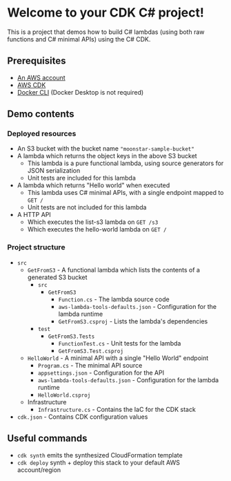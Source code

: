 # Welcome to your CDK C# project!

This is a project that demos how to build C# lambdas (using both raw functions and C# minimal APIs) using the C# CDK.

## Prerequisites

- [An AWS account](https://aws.amazon.com/getting-started/)
- [AWS CDK](https://docs.aws.amazon.com/cdk/v2/guide/home.html)
- [Docker CLI](https://www.docker.com/) (Docker Desktop is not required)

## Demo contents

### Deployed resources

- An S3 bucket with the bucket name `"moonstar-sample-bucket"`
- A lambda which returns the object keys in the above S3 bucket
  - This lambda is a pure functional lambda, using source generators for JSON serialization
  - Unit tests are included for this lambda
- A lambda which returns "Hello world" when executed
  - This lambda uses C# minimal APIs, with a single endpoint mapped to `GET /`
  - Unit tests are not included for this lambda
- A HTTP API
  - Which executes the list-s3 lambda on `GET /s3`
  - Which executes the hello-world lambda on `GET /`

### Project structure

- `src`
  - `GetFromS3` - A functional lambda which lists the contents of a generated S3 bucket
    - `src`
      - `GetFromS3`
        - `Function.cs` - The lambda source code
        - `aws-lambda-tools-defaults.json` - Configuration for the lambda runtime
        - `GetFromS3.csproj` - Lists the lambda's dependencies
    - `test`
      - `GetFromS3.Tests`
        - `FunctionTest.cs` - Unit tests for the lambda
        - `GetFromS3.Test.csproj`
  - `HelloWorld` - A minimal API with a single "Hello World" endpoint
    - `Program.cs` - The minimal API source
    - `appsettings.json` - Configuration for the API
    - `aws-lambda-tools-defaults.json` - Configuration for the lambda runtime
    - `HelloWorld.csproj`
  - Infrastructure
    - `Infrastructure.cs` - Contains the IaC for the CDK stack
- `cdk.json` - Contains CDK configuration values

## Useful commands

- `cdk synth`        emits the synthesized CloudFormation template
- `cdk deploy`       synth + deploy this stack to your default AWS account/region
